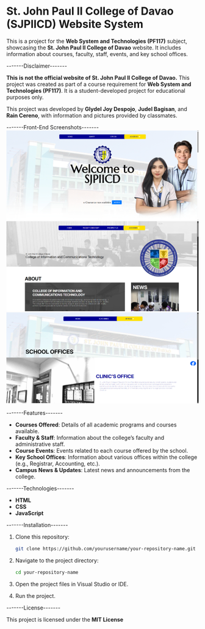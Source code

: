 # St. John Paul II College of Davao (SJPIICD) Website System

This is a project for the **Web System and Technologies (PF117)** subject, showcasing the **St. John Paul II College of Davao** website. It includes information about courses, faculty, staff, events, and key school offices.

-------Disclaimer-------

**This is not the official website of St. John Paul II College of Davao.** This project was created as part of a course requirement for **Web System and Technologies (PF117)**. It is a student-developed project for educational purposes only.

This project was developed by **Glydel Joy Despojo**, **Judel Bagisan**, and **Rain Cereno**, with information and pictures provided by classmates.

-------Front-End Screenshots-------
![Website Screenshot](images/home.png)  
![Website Screenshot](images/courses.png)  
![Website Screenshot](images/offices.png)  

-------Features-------
- **Courses Offered**: Details of all academic programs and courses available.
- **Faculty & Staff**: Information about the college’s faculty and administrative staff.
- **Course Events**: Events related to each course offered by the school.
- **Key School Offices**: Information about various offices within the college (e.g., Registrar, Accounting, etc.).
- **Campus News & Updates**: Latest news and announcements from the college.

-------Technologies-------
- **HTML**
- **CSS**
- **JavaScript**

-------Installation-------

1. Clone this repository:
   ```bash
   git clone https://github.com/yourusername/your-repository-name.git
   ```

2. Navigate to the project directory:
   ```bash
   cd your-repository-name
   ```

3. Open the project files in Visual Studio or IDE.

4. Run the project.

-------License-------

This project is licensed under the **MIT License**
